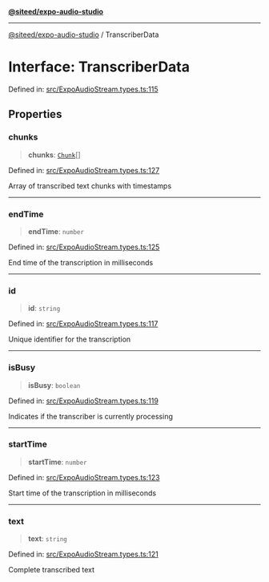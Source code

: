 [**@siteed/expo-audio-studio**](../README.md)

***

[@siteed/expo-audio-studio](../README.md) / TranscriberData

# Interface: TranscriberData

Defined in: [src/ExpoAudioStream.types.ts:115](https://github.com/deeeed/expo-audio-stream/blob/34c8c0f2f587ecde9adf97c539289b128f0bccc1/packages/expo-audio-studio/src/ExpoAudioStream.types.ts#L115)

## Properties

### chunks

> **chunks**: [`Chunk`](Chunk.md)[]

Defined in: [src/ExpoAudioStream.types.ts:127](https://github.com/deeeed/expo-audio-stream/blob/34c8c0f2f587ecde9adf97c539289b128f0bccc1/packages/expo-audio-studio/src/ExpoAudioStream.types.ts#L127)

Array of transcribed text chunks with timestamps

***

### endTime

> **endTime**: `number`

Defined in: [src/ExpoAudioStream.types.ts:125](https://github.com/deeeed/expo-audio-stream/blob/34c8c0f2f587ecde9adf97c539289b128f0bccc1/packages/expo-audio-studio/src/ExpoAudioStream.types.ts#L125)

End time of the transcription in milliseconds

***

### id

> **id**: `string`

Defined in: [src/ExpoAudioStream.types.ts:117](https://github.com/deeeed/expo-audio-stream/blob/34c8c0f2f587ecde9adf97c539289b128f0bccc1/packages/expo-audio-studio/src/ExpoAudioStream.types.ts#L117)

Unique identifier for the transcription

***

### isBusy

> **isBusy**: `boolean`

Defined in: [src/ExpoAudioStream.types.ts:119](https://github.com/deeeed/expo-audio-stream/blob/34c8c0f2f587ecde9adf97c539289b128f0bccc1/packages/expo-audio-studio/src/ExpoAudioStream.types.ts#L119)

Indicates if the transcriber is currently processing

***

### startTime

> **startTime**: `number`

Defined in: [src/ExpoAudioStream.types.ts:123](https://github.com/deeeed/expo-audio-stream/blob/34c8c0f2f587ecde9adf97c539289b128f0bccc1/packages/expo-audio-studio/src/ExpoAudioStream.types.ts#L123)

Start time of the transcription in milliseconds

***

### text

> **text**: `string`

Defined in: [src/ExpoAudioStream.types.ts:121](https://github.com/deeeed/expo-audio-stream/blob/34c8c0f2f587ecde9adf97c539289b128f0bccc1/packages/expo-audio-studio/src/ExpoAudioStream.types.ts#L121)

Complete transcribed text
